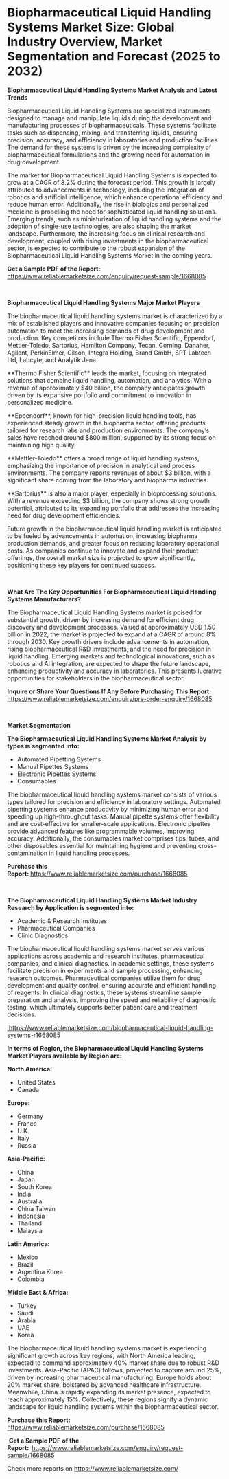 <p><h1>Biopharmaceutical Liquid Handling Systems Market Size: Global Industry Overview, Market Segmentation and Forecast (2025 to 2032)</h1></p><p><strong>Biopharmaceutical Liquid Handling Systems Market Analysis and Latest Trends</strong></p>
<p><p>Biopharmaceutical Liquid Handling Systems are specialized instruments designed to manage and manipulate liquids during the development and manufacturing processes of biopharmaceuticals. These systems facilitate tasks such as dispensing, mixing, and transferring liquids, ensuring precision, accuracy, and efficiency in laboratories and production facilities. The demand for these systems is driven by the increasing complexity of biopharmaceutical formulations and the growing need for automation in drug development.</p><p>The market for Biopharmaceutical Liquid Handling Systems is expected to grow at a CAGR of 8.2% during the forecast period. This growth is largely attributed to advancements in technology, including the integration of robotics and artificial intelligence, which enhance operational efficiency and reduce human error. Additionally, the rise in biologics and personalized medicine is propelling the need for sophisticated liquid handling solutions. Emerging trends, such as miniaturization of liquid handling systems and the adoption of single-use technologies, are also shaping the market landscape. Furthermore, the increasing focus on clinical research and development, coupled with rising investments in the biopharmaceutical sector, is expected to contribute to the robust expansion of the Biopharmaceutical Liquid Handling Systems Market in the coming years.</p></p>
<p><strong>Get a Sample PDF of the Report:&nbsp;</strong> <a href="https://www.reliablemarketsize.com/enquiry/request-sample/1668085?utm_campaign=3226&utm_medium=2&utm_source=Github&utm_content=ia&utm_term=08032025&utm_id=biopharmaceutical-liquid-handling-systems">https://www.reliablemarketsize.com/enquiry/request-sample/1668085</a></p>
<p>&nbsp;</p>
<p><strong>Biopharmaceutical Liquid Handling Systems Major Market Players</strong></p>
<p><p>The biopharmaceutical liquid handling systems market is characterized by a mix of established players and innovative companies focusing on precision automation to meet the increasing demands of drug development and production. Key competitors include Thermo Fisher Scientific, Eppendorf, Mettler-Toledo, Sartorius, Hamilton Company, Tecan, Corning, Danaher, Agilent, PerkinElmer, Gilson, Integra Holding, Brand GmbH, SPT Labtech Ltd, Labcyte, and Analytik Jena.</p><p>**Thermo Fisher Scientific** leads the market, focusing on integrated solutions that combine liquid handling, automation, and analytics. With a revenue of approximately $40 billion, the company anticipates growth driven by its expansive portfolio and commitment to innovation in personalized medicine.</p><p>**Eppendorf**, known for high-precision liquid handling tools, has experienced steady growth in the biopharma sector, offering products tailored for research labs and production environments. The company’s sales have reached around $800 million, supported by its strong focus on maintaining high quality.</p><p>**Mettler-Toledo** offers a broad range of liquid handling systems, emphasizing the importance of precision in analytical and process environments. The company reports revenues of about $3 billion, with a significant share coming from the laboratory and biopharma industries.</p><p>**Sartorius** is also a major player, especially in bioprocessing solutions. With a revenue exceeding $3 billion, the company shows strong growth potential, attributed to its expanding portfolio that addresses the increasing need for drug development efficiencies.</p><p>Future growth in the biopharmaceutical liquid handling market is anticipated to be fueled by advancements in automation, increasing biopharma production demands, and greater focus on reducing laboratory operational costs. As companies continue to innovate and expand their product offerings, the overall market size is projected to grow significantly, positioning these key players for continued success.</p></p>
<p>&nbsp;</p>
<p><strong>What Are The Key Opportunities For Biopharmaceutical Liquid Handling Systems Manufacturers?</strong></p>
<p><p>The Biopharmaceutical Liquid Handling Systems market is poised for substantial growth, driven by increasing demand for efficient drug discovery and development processes. Valued at approximately USD 1.50 billion in 2022, the market is projected to expand at a CAGR of around 8% through 2030. Key growth drivers include advancements in automation, rising biopharmaceutical R&D investments, and the need for precision in liquid handling. Emerging markets and technological innovations, such as robotics and AI integration, are expected to shape the future landscape, enhancing productivity and accuracy in laboratories. This presents lucrative opportunities for stakeholders in the biopharmaceutical sector.</p></p>
<p><strong>Inquire or Share Your Questions If Any Before Purchasing This Report:</strong> <a href="https://www.reliablemarketsize.com/enquiry/pre-order-enquiry/1668085?utm_campaign=3226&utm_medium=2&utm_source=Github&utm_content=ia&utm_term=08032025&utm_id=biopharmaceutical-liquid-handling-systems">https://www.reliablemarketsize.com/enquiry/pre-order-enquiry/1668085</a></p>
<p>&nbsp;</p>
<p><strong>Market Segmentation</strong></p>
<p><strong>The Biopharmaceutical Liquid Handling Systems Market Analysis by types is segmented into:</strong></p>
<p><ul><li>Automated Pipetting Systems</li><li>Manual Pipettes Systems</li><li>Electronic Pipettes Systems</li><li>Consumables</li></ul></p>
<p><p>The biopharmaceutical liquid handling systems market consists of various types tailored for precision and efficiency in laboratory settings. Automated pipetting systems enhance productivity by minimizing human error and speeding up high-throughput tasks. Manual pipette systems offer flexibility and are cost-effective for smaller-scale applications. Electronic pipettes provide advanced features like programmable volumes, improving accuracy. Additionally, the consumables market comprises tips, tubes, and other disposables essential for maintaining hygiene and preventing cross-contamination in liquid handling processes.</p></p>
<p><strong>Purchase this Report:&nbsp;</strong><a href="https://www.reliablemarketsize.com/purchase/1668085?utm_campaign=3226&utm_medium=2&utm_source=Github&utm_content=ia&utm_term=08032025&utm_id=biopharmaceutical-liquid-handling-systems">https://www.reliablemarketsize.com/purchase/1668085</a></p>
<p>&nbsp;</p>
<p><strong>The Biopharmaceutical Liquid Handling Systems Market Industry Research by Application is segmented into:</strong></p>
<p><ul><li>Academic & Research Institutes</li><li>Pharmaceutical Companies</li><li>Clinic Diagnostics</li></ul></p>
<p><p>The biopharmaceutical liquid handling systems market serves various applications across academic and research institutes, pharmaceutical companies, and clinical diagnostics. In academic settings, these systems facilitate precision in experiments and sample processing, enhancing research outcomes. Pharmaceutical companies utilize them for drug development and quality control, ensuring accurate and efficient handling of reagents. In clinical diagnostics, these systems streamline sample preparation and analysis, improving the speed and reliability of diagnostic testing, which ultimately supports better patient care and treatment decisions.</p></p>
<p><a href="https://www.reliablemarketsize.com/biopharmaceutical-liquid-handling-systems-r1668085?utm_campaign=3226&utm_medium=2&utm_source=Github&utm_content=ia&utm_term=08032025&utm_id=biopharmaceutical-liquid-handling-systems">&nbsp;https://www.reliablemarketsize.com/biopharmaceutical-liquid-handling-systems-r1668085</a></p>
<p><strong>In terms of Region, the Biopharmaceutical Liquid Handling Systems Market Players available by Region are:</strong></p>
<p>
    <p> <strong> North America: </strong>
        <ul>
            <li>United States</li>
            <li>Canada</li>
        </ul>
        </p> 
    <p> <strong> Europe: </strong>
        <ul>
            <li>Germany</li>
            <li>France</li>
            <li>U.K.</li>
            <li>Italy</li>
            <li>Russia</li>
        </ul>
        </p> 
    <p> <strong> Asia-Pacific: </strong>
        <ul>
            <li>China</li>
            <li>Japan</li>
            <li>South Korea</li>
            <li>India</li>
            <li>Australia</li>
            <li>China Taiwan</li>
            <li>Indonesia</li>
            <li>Thailand</li>
            <li>Malaysia</li>
        </ul>
        </p> 
    <p> <strong> Latin America: </strong>
        <ul>
            <li>Mexico</li>
            <li>Brazil</li>
            <li>Argentina Korea</li>
            <li>Colombia</li>
        </ul>
        </p> 
    <p> <strong> Middle East & Africa: </strong>
        <ul>
            <li>Turkey</li>
            <li>Saudi</li>
            <li>Arabia</li>
            <li>UAE</li>
            <li>Korea</li>
        </ul>
    </p>
    </p>
<p><p>The biopharmaceutical liquid handling systems market is experiencing significant growth across key regions, with North America leading, expected to command approximately 40% market share due to robust R&D investments. Asia-Pacific (APAC) follows, projected to capture around 25%, driven by increasing pharmaceutical manufacturing. Europe holds about 20% market share, bolstered by advanced healthcare infrastructure. Meanwhile, China is rapidly expanding its market presence, expected to reach approximately 15%. Collectively, these regions signify a dynamic landscape for liquid handling systems within the biopharmaceutical sector.</p></p>
<p><strong>Purchase this Report: </strong><a href="https://www.reliablemarketsize.com/purchase/1668085?utm_campaign=3226&utm_medium=2&utm_source=Github&utm_content=ia&utm_term=08032025&utm_id=biopharmaceutical-liquid-handling-systems">https://www.reliablemarketsize.com/purchase/1668085</a></p>
<p>&nbsp;<strong>Get a Sample PDF of the Report:&nbsp;&nbsp;</strong><a href="https://www.reliablemarketsize.com/enquiry/request-sample/1668085?utm_campaign=3226&utm_medium=2&utm_source=Github&utm_content=ia&utm_term=08032025&utm_id=biopharmaceutical-liquid-handling-systems">https://www.reliablemarketsize.com/enquiry/request-sample/1668085</a></p>
<p><strong></strong></p>
<p>Check more reports on <a href="https://www.reliablemarketsize.com/?utm_campaign=3226&utm_medium=2&utm_source=Github&utm_content=ia&utm_term=08032025&utm_id=biopharmaceutical-liquid-handling-systems">https://www.reliablemarketsize.com/</a></p>